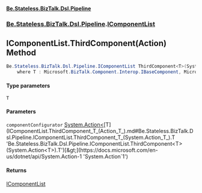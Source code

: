 #### [Be.Stateless.BizTalk.Dsl.Pipeline](README.md 'README')
### [Be.Stateless.BizTalk.Dsl.Pipeline](Be.Stateless.BizTalk.Dsl.Pipeline.md 'Be.Stateless.BizTalk.Dsl.Pipeline').[IComponentList](IComponentList.md 'Be.Stateless.BizTalk.Dsl.Pipeline.IComponentList')

## IComponentList.ThirdComponent<T>(Action<T>) Method

```csharp
Be.Stateless.BizTalk.Dsl.Pipeline.IComponentList ThirdComponent<T>(System.Action<T> componentConfigurator)
    where T : Microsoft.BizTalk.Component.Interop.IBaseComponent, Microsoft.BizTalk.Component.Interop.IPersistPropertyBag;
```
#### Type parameters

<a name='Be.Stateless.BizTalk.Dsl.Pipeline.IComponentList.ThirdComponent_T_(System.Action_T_).T'></a>

`T`
#### Parameters

<a name='Be.Stateless.BizTalk.Dsl.Pipeline.IComponentList.ThirdComponent_T_(System.Action_T_).componentConfigurator'></a>

`componentConfigurator` [System.Action&lt;](https://docs.microsoft.com/en-us/dotnet/api/System.Action-1 'System.Action`1')[T](IComponentList.ThirdComponent_T_(Action_T_).md#Be.Stateless.BizTalk.Dsl.Pipeline.IComponentList.ThirdComponent_T_(System.Action_T_).T 'Be.Stateless.BizTalk.Dsl.Pipeline.IComponentList.ThirdComponent<T>(System.Action<T>).T')[&gt;](https://docs.microsoft.com/en-us/dotnet/api/System.Action-1 'System.Action`1')

#### Returns
[IComponentList](IComponentList.md 'Be.Stateless.BizTalk.Dsl.Pipeline.IComponentList')